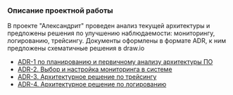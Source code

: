 ### Описание проектной работы

В проекте "Александрит" проведен анализ текущей архитектуры и предложены решения по улучшению наблюдаемости: мониторингу, логированию, трейсингу. Документы оформлены в формате ADR, к ним предложены схематичные решения в draw.io

- [ADR-1 по планированию и первичному анализу архитектуры ПО](./task%201/ADR-1.%20Планирование_анализ,%20идентификация%20проблем%20и%20поиск%20решений.md)
- [ADR-2. Выбор и настройка мониторинга в системе](./task%202/ADR-2.%20Выбор%20и%20настройка%20мониторинга%20в%20системе.md)
- [ADR-3. Архитектурное решение по трейсингу](./task%203//ADR-3.%20Архитектурное%20решение%20по%20трейсингу.md)
- [ADR-4. Архитектурное решение по логированию](./task%204/ADR-4.%20Архитектурное%20решение%20по%20логированию.md)
